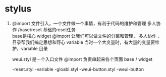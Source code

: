 # stylus

1. @import 文件引入，一个文件做一个事情，有利于代码的维护和管理 多人协作
    /base/reset 基础的reset任务   
    base是核心 widget
    @import 让我们可以做文件的分离和管理， 多人协作 ，目录帮我们搞定思想和野心
    variable 当时一个大变量时，有大量的变量要维护，variable 目录

    weui.styl 是一个入口文件  @import 负责串起来各个页面
    base / widget 

    -reset.styl
-variable
    -gloabl.styl
    -weui-button.styl
-weui-button